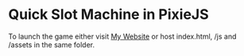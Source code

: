 # Quick Slot Machine in PixieJS
To launch the game either visit [My Website](https://wrexial.github.io/alias-games.com/games/Slots/index.html) or host index.html, /js and /assets in the same folder.
